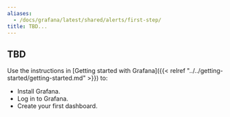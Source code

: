 ```yaml
---
aliases:
  - /docs/grafana/latest/shared/alerts/first-step/
title: TBD...
---
```


## TBD

Use the instructions in [Getting started with Grafana]({{< relref "../../getting-started/getting-started.md" >}}) to:

- Install Grafana.
- Log in to Grafana.
- Create your first dashboard.
